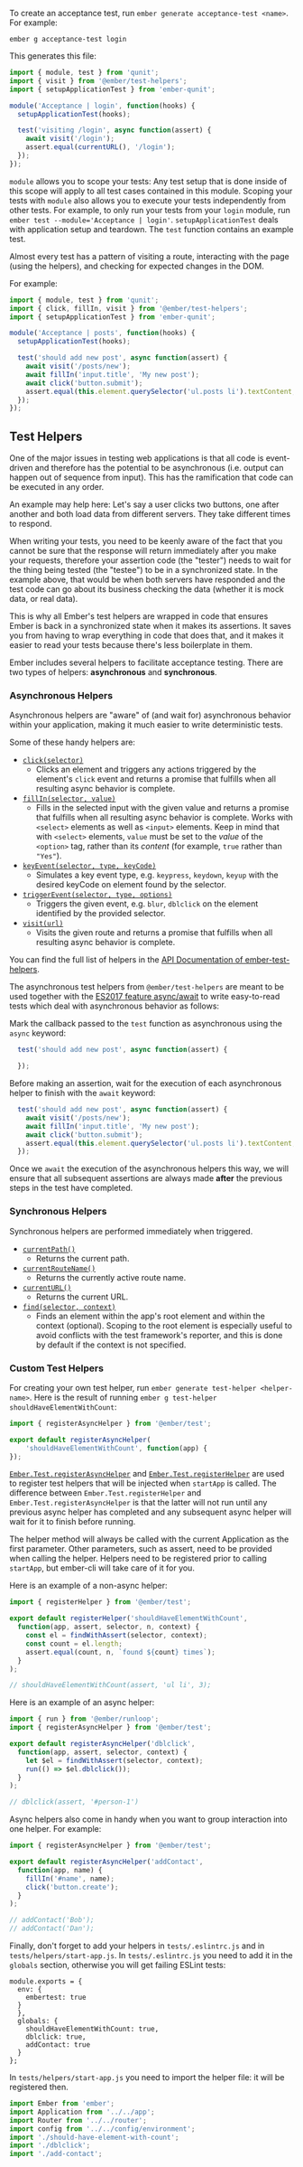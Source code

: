 To create an acceptance test, run `ember generate acceptance-test <name>`.
For example:

```shell
ember g acceptance-test login
```

This generates this file:

```tests/acceptance/login-test.js
import { module, test } from 'qunit';
import { visit } from '@ember/test-helpers';
import { setupApplicationTest } from 'ember-qunit';

module('Acceptance | login', function(hooks) {
  setupApplicationTest(hooks);

  test('visiting /login', async function(assert) {
    await visit('/login');
    assert.equal(currentURL(), '/login');
  });
});
```

`module` allows you to scope your tests: Any test setup that is done inside of this scope will
apply to all test cases contained in this module.
Scoping your tests with `module` also allows you to execute your tests independently from other tests.
For example, to only run your tests from your `login` module, run `ember test --module='Acceptance | login'`.
`setupApplicationTest` deals with application setup and teardown.
The `test` function contains an example test.

Almost every test has a pattern of visiting a route, interacting with the page
(using the helpers), and checking for expected changes in the DOM.

For example:

```tests/acceptance/new-post-appears-first-test.js
import { module, test } from 'qunit';
import { click, fillIn, visit } from '@ember/test-helpers';
import { setupApplicationTest } from 'ember-qunit';

module('Acceptance | posts', function(hooks) {
  setupApplicationTest(hooks);

  test('should add new post', async function(assert) {
    await visit('/posts/new');
    await fillIn('input.title', 'My new post');
    await click('button.submit');
    assert.equal(this.element.querySelector('ul.posts li').textContent, 'My new post');
  });
});
```

## Test Helpers

One of the major issues in testing web applications is that all code is
event-driven and therefore has the potential to be asynchronous (i.e. output can
happen out of sequence from input). This has the ramification that code can be
executed in any order.

An example may help here: Let's say a user clicks two buttons, one after another
and both load data from different servers. They take different times to respond.

When writing your tests, you need to be keenly aware of the fact that you cannot
be sure that the response will return immediately after you make your requests,
therefore your assertion code (the "tester") needs to wait for the thing being
tested (the "testee") to be in a synchronized state. In the example above, that
would be when both servers have responded and the test code can go about its
business checking the data (whether it is mock data, or real data).

This is why all Ember's test helpers are wrapped in code that ensures Ember is
back in a synchronized state when it makes its assertions. It saves you from
having to wrap everything in code that does that, and it makes it easier to read
your tests because there's less boilerplate in them.

Ember includes several helpers to facilitate acceptance testing. There are two
types of helpers: **asynchronous** and **synchronous**.

### Asynchronous Helpers

Asynchronous helpers are "aware" of (and wait for) asynchronous behavior within
your application, making it much easier to write deterministic tests.

Some of these handy helpers are:

* [`click(selector)`][1]
  - Clicks an element and triggers any actions triggered by the element's `click`
    event and returns a promise that fulfills when all resulting async behavior
    is complete.
* [`fillIn(selector, value)`][2]
  - Fills in the selected input with the given value and returns a promise that
     fulfills when all resulting async behavior is complete. Works with `<select>` elements as well as `<input>` elements. Keep in mind that with `<select>` elements, `value` must be set to the _value_ of the `<option>` tag, rather than its _content_ (for example, `true` rather than `"Yes"`).
* [`keyEvent(selector, type, keyCode)`][3]
  - Simulates a key event type, e.g. `keypress`, `keydown`, `keyup` with the
    desired keyCode on element found by the selector.
* [`triggerEvent(selector, type, options)`][4]
  - Triggers the given event, e.g. `blur`, `dblclick` on the element identified
    by the provided selector.
* [`visit(url)`][5]
  - Visits the given route and returns a promise that fulfills when all resulting
     async behavior is complete.

You can find the full list of helpers in the [API Documentation of ember-test-helpers](https://github.com/emberjs/ember-test-helpers/blob/master/API.md).

The asynchronous test helpers from `@ember/test-helpers` are meant to be used together with the [ES2017 feature async/await](https://developer.mozilla.org/en-US/docs/Web/JavaScript/Reference/Operators/await) to write easy-to-read tests which
deal with asynchronous behavior as follows:

Mark the callback passed to the `test` function as asynchronous using the `async` keyword:

```tests/acceptance/new-post-appears-first-test.js
  test('should add new post', async function(assert) {

  });
```
Before making an assertion, wait for the execution of each asynchronous helper to finish with the `await` keyword:

```tests/acceptance/new-post-appears-first-test.js
  test('should add new post', async function(assert) {
    await visit('/posts/new');
    await fillIn('input.title', 'My new post');
    await click('button.submit');
    assert.equal(this.element.querySelector('ul.posts li').textContent, 'My new post');
  });
```

Once we `await` the execution of the asynchronous helpers this way, we will ensure that all subsequent assertions are always made **after** the
previous steps in the test have completed.

### Synchronous Helpers

Synchronous helpers are performed immediately when triggered.

* [`currentPath()`][6]
  - Returns the current path.
* [`currentRouteName()`][7]
  - Returns the currently active route name.
* [`currentURL()`][8]
  - Returns the current URL.
* [`find(selector, context)`][9]
  - Finds an element within the app's root element and within the context
    (optional). Scoping to the root element is especially useful to avoid
    conflicts with the test framework's reporter, and this is done by default
    if the context is not specified.


[1]: http://emberjs.com/api/classes/Ember.Test.html#method_click
[2]: http://emberjs.com/api/classes/Ember.Test.html#method_fillIn
[3]: http://emberjs.com/api/classes/Ember.Test.html#method_keyEvent
[4]: http://emberjs.com/api/classes/Ember.Test.html#method_triggerEvent
[5]: http://emberjs.com/api/classes/Ember.Test.html#method_visit
[6]: http://emberjs.com/api/classes/Ember.Test.html#method_currentPath
[7]: http://emberjs.com/api/classes/Ember.Test.html#method_currentRouteName
[8]: http://emberjs.com/api/classes/Ember.Test.html#method_currentURL
[9]: http://emberjs.com/api/classes/Ember.Test.html#method_find

### Custom Test Helpers

For creating your own test helper, run `ember generate test-helper
<helper-name>`. Here is the result of running `ember g test-helper
shouldHaveElementWithCount`:

```tests/helpers/should-have-element-with-count.js
import { registerAsyncHelper } from '@ember/test';

export default registerAsyncHelper(
    'shouldHaveElementWithCount', function(app) {
});
```

[`Ember.Test.registerAsyncHelper`][10] and [`Ember.Test.registerHelper`][11]
are used to register test helpers that will be injected when `startApp` is
called. The difference between `Ember.Test.registerHelper` and
`Ember.Test.registerAsyncHelper` is that the latter will not run until any
previous async helper has completed and any subsequent async helper will wait
for it to finish before running.

[10]: http://emberjs.com/api/classes/Ember.Test.html#method_registerAsyncHelper
[11]: http://emberjs.com/api/classes/Ember.Test.html#method_registerHelper

The helper method will always be called with the current Application as the
first parameter. Other parameters, such as assert, need to be provided when calling the helper. Helpers need to be registered prior to calling
`startApp`, but ember-cli will take care of it for you.

Here is an example of a non-async helper:

```tests/helpers/should-have-element-with-count.js
import { registerHelper } from '@ember/test';

export default registerHelper('shouldHaveElementWithCount',
  function(app, assert, selector, n, context) {
    const el = findWithAssert(selector, context);
    const count = el.length;
    assert.equal(count, n, `found ${count} times`);
  }
);

// shouldHaveElementWithCount(assert, 'ul li', 3);
```

Here is an example of an async helper:

```tests/helpers/dblclick.js
import { run } from '@ember/runloop';
import { registerAsyncHelper } from '@ember/test';

export default registerAsyncHelper('dblclick',
  function(app, assert, selector, context) {
    let $el = findWithAssert(selector, context);
    run(() => $el.dblclick());
  }
);

// dblclick(assert, '#person-1')
```

Async helpers also come in handy when you want to group interaction
into one helper. For example:

```tests/helpers/add-contact.js
import { registerAsyncHelper } from '@ember/test';

export default registerAsyncHelper('addContact',
  function(app, name) {
    fillIn('#name', name);
    click('button.create');
  }
);

// addContact('Bob');
// addContact('Dan');
```

Finally, don't forget to add your helpers in `tests/.eslintrc.js` and in
`tests/helpers/start-app.js`. In `tests/.eslintrc.js` you need to add it in the
`globals` section, otherwise you will get failing ESLint tests:

```tests/.eslintrc.js{-4,+5,+6,+7,+8,+9,+10}
module.exports = {
  env: {
    embertest: true
  }
  },
  globals: {
    shouldHaveElementWithCount: true,
    dblclick: true,
    addContact: true
  }
};
```

In `tests/helpers/start-app.js` you need to import the helper file: it
will be registered then.

```tests/helpers/start-app.js
import Ember from 'ember';
import Application from '../../app';
import Router from '../../router';
import config from '../../config/environment';
import './should-have-element-with-count';
import './dblclick';
import './add-contact';
```

